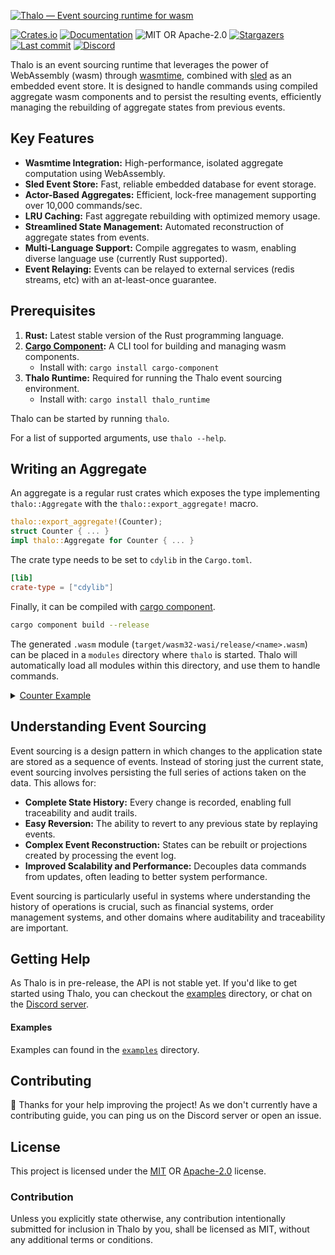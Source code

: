[![Thalo — Event sourcing runtime for wasm][splash]](/)

[splash]: https://raw.githubusercontent.com/thalo-rs/thalo/main/splash.svg

[![Crates.io][crates-badge]][crates-url]
[![Documentation][docs-badge]][docs-url]
![MIT OR Apache-2.0][license-badge]
[![Stargazers][stars-badge]][stars-url]
[![Last commit][commits-badge]][commits-url]
[![Discord][discord-badge]][discord-url]

[crates-badge]: https://img.shields.io/crates/v/thalo.svg
[crates-url]: https://crates.io/crates/thalo
[docs-badge]: https://docs.rs/thalo/badge.svg
[docs-url]: https://docs.rs/thalo
[license-badge]: https://img.shields.io/crates/l/thalo
[stars-badge]: https://img.shields.io/github/stars/thalo-rs/thalo.svg
[stars-url]: https://github.com/thalo-rs/thalo/stargazers
[commits-badge]: https://img.shields.io/github/last-commit/thalo-rs/thalo.svg
[commits-url]: https://github.com/thalo-rs/thalo/commits
[discord-badge]: https://img.shields.io/discord/913402468895965264?color=%23414EED&label=Discord&logo=Discord&logoColor=%23FFFFFF
[discord-url]: https://discord.gg/4Cq8NnPYPA

Thalo is an event sourcing runtime that leverages the power of WebAssembly (wasm) through [wasmtime], combined with [sled] as an embedded event store.
It is designed to handle commands using compiled aggregate wasm components and to persist the resulting events, efficiently managing the rebuilding of aggregate states from previous events.

[wasmtime]: https://wasmtime.dev/
[sled]: https://sled.rs/

## Key Features

- **Wasmtime Integration:** High-performance, isolated aggregate computation using WebAssembly.
- **Sled Event Store:** Fast, reliable embedded database for event storage.
- **Actor-Based Aggregates:** Efficient, lock-free management supporting over 10,000 commands/sec.
- **LRU Caching:** Fast aggregate rebuilding with optimized memory usage.
- **Streamlined State Management:** Automated reconstruction of aggregate states from events.
- **Multi-Language Support:** Compile aggregates to wasm, enabling diverse language use (currently Rust supported).
- **Event Relaying:** Events can be relayed to external services (redis streams, etc) with an at-least-once guarantee.

## Prerequisites

1. **Rust:** Latest stable version of the Rust programming language.
2. **[Cargo Component]:** A CLI tool for building and managing wasm components.
    - Install with: `cargo install cargo-component`
3. **Thalo Runtime:** Required for running the Thalo event sourcing environment.
    - Install with: `cargo install thalo_runtime`

Thalo can be started by running `thalo`.

For a list of supported arguments, use `thalo --help`.

[cargo component]: https://github.com/bytecodealliance/cargo-component

## Writing an Aggregate

An aggregate is a regular rust crates which exposes the type implementing `thalo::Aggregate` with the `thalo::export_aggregate!` macro.

```rust
thalo::export_aggregate!(Counter);
struct Counter { ... }
impl thalo::Aggregate for Counter { ... }
```

The crate type needs to be set to `cdylib` in the `Cargo.toml`.

```toml
[lib]
crate-type = ["cdylib"]
```

Finally, it can be compiled with [cargo component].

```bash
cargo component build --release
```

The generated `.wasm` module (`target/wasm32-wasi/release/<name>.wasm`) can be placed in a `modules` directory where `thalo` is started.
Thalo will automatically load all modules within this directory, and use them to handle commands.

[cargo component]: https://github.com/bytecodealliance/cargo-component

<details>
  <summary><a href="examples/counter/src/lib.rs">Counter Example</a></summary>

```rust
use serde::{Deserialize, Serialize};
use thalo::{export_aggregate, Aggregate, Events};

export_aggregate!(Counter);

pub struct Counter {
    count: i64,
}

impl Aggregate for Counter {
    type ID = String;
    type Command = CounterCommand;
    type Events = CounterEvents;
    type Error = &'static str;

    fn init(_id: Self::ID) -> Self {
        Counter { count: 0 }
    }

    fn apply(&mut self, evt: Event) {
        use Event::*;

        match evt {
            Incremented(IncrementedV1 { amount }) => self.count += amount,
            Decremented(DecrementedV1 { amount }) => self.count -= amount,
        }
    }

    fn handle(&self, cmd: Self::Command) -> Result<Vec<Event>, Self::Error> {
        use CounterCommand::*;
        use Event::*;

        match cmd {
            Increment { amount } => Ok(vec![Incremented(IncrementedV1 { amount })]),
            Decrement { amount } => Ok(vec![Decremented(DecrementedV1 { amount })]),
        }
    }
}

#[derive(Deserialize)]
pub enum CounterCommand {
    Increment { amount: i64 },
    Decrement { amount: i64 },
}

#[derive(Events)]
pub enum CounterEvents {
    Incremented(IncrementedV1),
    Decremented(DecrementedV1),
}

#[derive(Serialize, Deserialize)]
pub struct IncrementedV1 {
    amount: i64,
}

#[derive(Serialize, Deserialize)]
pub struct DecrementedV1 {
    amount: i64,
}
```
</details>

## Understanding Event Sourcing

Event sourcing is a design pattern in which changes to the application state are stored as a sequence of events. Instead of storing just the current state, event sourcing involves persisting the full series of actions taken on the data. This allows for:

- **Complete State History:** Every change is recorded, enabling full traceability and audit trails.
- **Easy Reversion:** The ability to revert to any previous state by replaying events.
- **Complex Event Reconstruction:** States can be rebuilt or projections created by processing the event log.
- **Improved Scalability and Performance:** Decouples data commands from updates, often leading to better system performance.

Event sourcing is particularly useful in systems where understanding the history of operations is crucial, such as financial systems, order management systems, and other domains where auditability and traceability are important.

## Getting Help

As Thalo is in pre-release, the API is not stable yet.
If you'd like to get started using Thalo, you can checkout the [examples] directory, or chat on the [Discord server].

#### Examples

Examples can found in the [`examples`](examples) directory.

[examples]: https://github.com/thalo-rs/thalo/tree/main/examples
[discord server]: https://discord.gg/4Cq8NnPYPA

## Contributing

:balloon: Thanks for your help improving the project! As we don't currently have a contributing guide, you can ping us on the
Discord server or open an issue.

## License

This project is licensed under the [MIT] OR [Apache-2.0] license.

[mit]: /LICENSE-MIT
[apache-2.0]: /LICENSE-APACHE

### Contribution

Unless you explicitly state otherwise, any contribution intentionally submitted
for inclusion in Thalo by you, shall be licensed as MIT, without any additional
terms or conditions.
